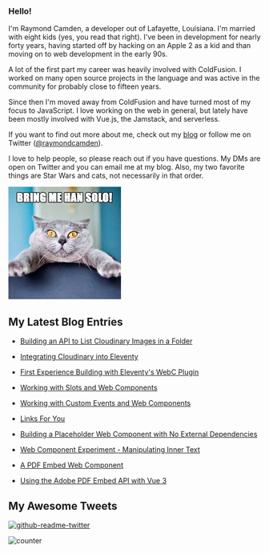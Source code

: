 ### Hello!

I'm Raymond Camden, a developer out of Lafayette, Louisiana. I'm married with eight kids (yes, you read that right). I've been in development for nearly forty years, having started off by hacking on an Apple 2 as a kid and than moving on to web development in the early 90s.

A lot of the first part my career was heavily involved with ColdFusion. I worked on many open source projects in the language and was active in the community for probably close to fifteen years. 

Since then I'm moved away from ColdFusion and have turned most of my focus to JavaScript. I love working on the web in general, but lately have been mostly involved with Vue.js, the Jamstack, and serverless. 

If you want to find out more about me, check out my [blog](https://www.raymondcamden.com) or follow me on Twitter ([@raymondcamden](https://twitter.com/raymondcamden)). 

I love to help people, so please reach out if you have questions. My DMs are open on Twitter and you can email me at my blog. Also, my two favorite things are Star Wars and cats, not necessarily in that order.

![Star Wars cat](https://raw.githubusercontent.com/cfjedimaster/cfjedimaster/master/cat.jpg)

<!-- RSS -->
## My Latest Blog Entries

* [Building an API to List Cloudinary Images in a Folder](https://www.raymondcamden.com/2022/10/24/building-an-api-to-list-cloudinary-images-in-a-folder)

* [Integrating Cloudinary into Eleventy](https://www.raymondcamden.com/2022/10/20/integrating-cloudinary-into-eleventy)

* [First Experience Building with Eleventy's WebC Plugin](https://www.raymondcamden.com/2022/10/16/first-experience-building-with-eleventys-webc-plugin)

* [Working with Slots and Web Components](https://www.raymondcamden.com/2022/10/13/working-with-slots-and-web-components)

* [Working with Custom Events and Web Components](https://www.raymondcamden.com/2022/10/10/working-with-custom-events-and-web-components)

* [Links For You](https://www.raymondcamden.com/2022/10/09/links-for-you)

* [Building a Placeholder Web Component with No External Dependencies](https://www.raymondcamden.com/2022/10/06/building-a-placeholder-web-component-with-no-external-dependencies)

* [Web Component Experiment - Manipulating Inner Text](https://www.raymondcamden.com/2022/10/04/web-component-experiment-manipulating-inner-text)

* [A PDF Embed Web Component](https://www.raymondcamden.com/2022/10/02/a-pdf-embed-web-component)

* [Using the Adobe PDF Embed API with Vue 3](https://www.raymondcamden.com/2022/09/30/using-the-adobe-pdf-embed-api-with-vue-3)

<!-- ENDRSS -->

## My Awesome Tweets 

[![github-readme-twitter](https://github-readme-twitter.gazf.vercel.app/api?id=raymondcamden&layout=wide)](https://github.com/gazf/github-readme-twitter)

![counter](https://enzy20r2pibx5pb.m.pipedream.net)
